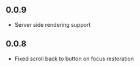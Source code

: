 ## 0.0.9
- Server side rendering support

## 0.0.8
- Fixed scroll back to button on focus restoration
